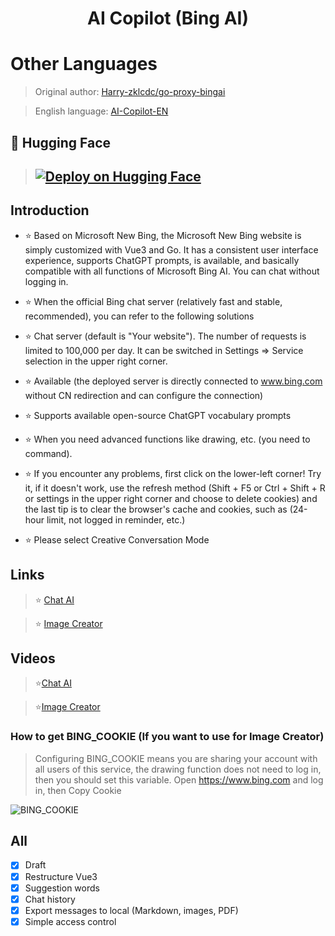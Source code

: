 <h1 align="center">AI Copilot (Bing AI)</h1>

# Other Languages
> Original author: [Harry-zklcdc/go-proxy-bingai](https://github.com/Harry-zklcdc/go-proxy-bingai)

> English language: [AI-Copilot-EN](https://github.com/chokiproai/AI-Copilot-EN)

## 🤗 Hugging Face
> ## [![Deploy on Hugging Face](https://huggingface.co/datasets/huggingface/badges/raw/main/deploy-on-spaces-md.svg)](https://huggingface.co/login?next=%2Fspaces%2Fngoctuanai%2Fcopiloten%3Fduplicate%3Dtrue)

## Introduction
- ⭐ Based on Microsoft New Bing, the Microsoft New Bing website is simply customized with Vue3 and Go. It has a consistent user interface experience, supports ChatGPT prompts, is available, and basically compatible with all functions of Microsoft Bing AI. You can chat without logging in.

- ⭐ When the official Bing chat server (relatively fast and stable, recommended), you can refer to the following solutions

- ⭐ Chat server (default is "Your website"). The number of requests is limited to 100,000 per day. It can be switched in Settings => Service selection in the upper right corner.

- ⭐ Available (the deployed server is directly connected to www.bing.com without CN redirection and can configure the connection)

- ⭐ Supports available open-source ChatGPT vocabulary prompts

- ⭐ When you need advanced functions like drawing, etc. (you need to command).

- ⭐ If you encounter any problems, first click on the lower-left corner! Try it, if it doesn't work, use the refresh method (Shift + F5 or Ctrl + Shift + R or settings in the upper right corner and choose to delete cookies) and the last tip is to clear the browser's cache and cookies, such as (24-hour limit, not logged in reminder, etc.)

- ⭐ Please select Creative Conversation Mode

## Links 

>⭐ [Chat AI](https://ngoctuanai-copilot.hf.space)

>⭐ [Image Creator](https://ngoctuanai-copilot.hf.space/create)

## Videos

>⭐[Chat AI](https://onedrive.live.com/embed?resid=750758803F9E18F7%21169&authkey=!AGg5_c6ntyVBk0s)

>⭐[Image Creator](https://onedrive.live.com/embed?resid=750758803F9E18F7%21170&authkey=!AA6KYWKRIIZ2_Ug)

### How to get BING_COOKIE (If you want to use for Image Creator)

> Configuring BING_COOKIE means you are sharing your account with all users of this service, the drawing function does not need to log in, then you should set this variable. Open https://www.bing.com and log in, then Copy Cookie

![BING_COOKIE](https://github-production-user-asset-6210df.s3.amazonaws.com/128912789/301841623-ae5265a6-9e7c-4475-86ce-3e1faaa70f1c.png?X-Amz-Algorithm=AWS4-HMAC-SHA256&X-Amz-Credential=AKIAVCODYLSA53PQK4ZA%2F20240202%2Fus-east-1%2Fs3%2Faws4_request&X-Amz-Date=20240202T122303Z&X-Amz-Expires=300&X-Amz-Signature=3233573f779313e1e01eb31dce38f0a300c25a09433379cce4ad701c2f667de4&X-Amz-SignedHeaders=host&actor_id=128912789&key_id=0&repo_id=711082295)

## All

- [x] Draft
- [x] Restructure Vue3
- [x] Suggestion words
- [x] Chat history
- [x] Export messages to local (Markdown, images, PDF)
- [x] Simple access control